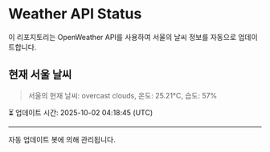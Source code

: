 
# Weather API Status

이 리포지토리는 OpenWeather API를 사용하여 서울의 날씨 정보를 자동으로 업데이트합니다.

## 현재 서울 날씨
> 서울의 현재 날씨: overcast clouds, 온도: 25.21°C, 습도: 57%

⏳ 업데이트 시간: 2025-10-02 04:18:45 (UTC)

---
자동 업데이트 봇에 의해 관리됩니다.
